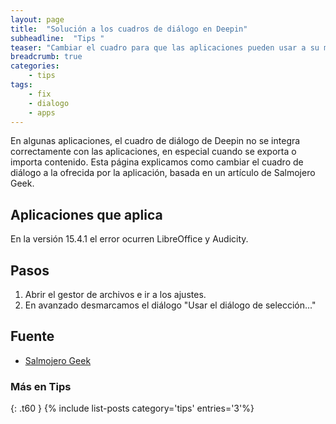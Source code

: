 ```yaml
---
layout: page
title:  "Solución a los cuadros de diálogo en Deepin"
subheadline:  "Tips "
teaser: "Cambiar el cuadro para que las aplicaciones pueden usar a su modo"
breadcrumb: true
categories:
    - tips
tags:
    - fix
    - dialogo
    - apps
---
```

En algunas aplicaciones, el cuadro de diálogo de Deepin no se integra correctamente con las aplicaciones, en especial cuando se exporta o importa contenido. Esta página explicamos como cambiar el cuadro de diálogo a la ofrecida por la aplicación, basada en un artículo de Salmojero Geek.

## Aplicaciones que aplica
En la versión 15.4.1 el error ocurren LibreOffice y Audicity.

## Pasos
1. Abrir el gestor de archivos e ir a los ajustes.
2. En avanzado desmarcamos el diálogo "Usar el diálogo de selección..."

## Fuente
* [Salmojero Geek](https://salmorejogeek.com/2017/10/27/deepin-y-audacity-mostrar-el-cuadro-de-dialogo-completo-al-exportar-audio/)

### Más en Tips
{: .t60 }
{% include list-posts category='tips' entries='3'%}
